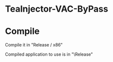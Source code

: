 # TeaInjector-VAC-ByPass


# Compile
Compile it in "Release / x86"

Compiled application to use is in "\Release"
 
